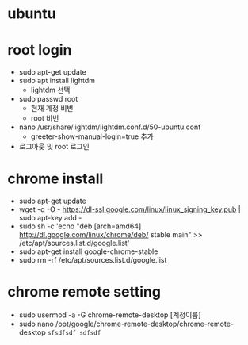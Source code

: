 # ubuntu

# root login 
- sudo apt-get update 
- sudo apt install lightdm 
  - lightdm 선택 
- sudo passwd root 
  - 현재 계정 비번 
  - root 비번 
- nano /usr/share/lightdm/lightdm.conf.d/50-ubuntu.conf
  - greeter-show-manual-login=true 추가 
- 로그아웃 및 root 로그인 

# chrome install 
- sudo apt-get update 
- wget -q -O - https://dl-ssl.google.com/linux/linux_signing_key.pub | sudo apt-key add -
- sudo sh -c 'echo "deb [arch=amd64] http://dl.google.com/linux/chrome/deb/ stable main" >> /etc/apt/sources.list.d/google.list'
- sudo apt-get install google-chrome-stable
- sudo rm -rf /etc/apt/sources.list.d/google.list

# chrome remote setting 
- sudo usermod -a -G chrome-remote-desktop [계정이름]
- sudo nano /opt/google/chrome-remote-desktop/chrome-remote-desktop 
``
sfsdfsdf
sdfsdf
``
